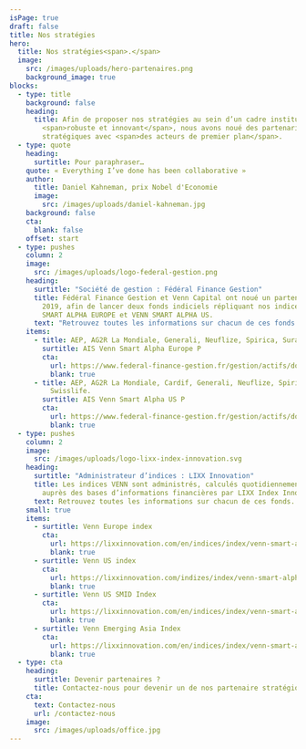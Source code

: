 ```yaml
---
isPage: true
draft: false
title: Nos stratégies
hero:
  title: Nos stratégies<span>.</span>
  image:
    src: /images/uploads/hero-partenaires.png
    background_image: true
blocks:
  - type: title
    background: false
    heading:
      title: Afin de proposer nos stratégies au sein d’un cadre institutionnel
        <span>robuste et innovant</span>, nous avons noué des partenariats
        stratégiques avec <span>des acteurs de premier plan</span>.
  - type: quote
    heading:
      surtitle: Pour paraphraser…
    quote: « Everything I’ve done has been collaborative »
    author:
      title: Daniel Kahneman, prix Nobel d'Economie
      image:
        src: /images/uploads/daniel-kahneman.jpg
    background: false
    cta:
      blank: false
    offset: start
  - type: pushes
    column: 2
    image:
      src: /images/uploads/logo-federal-gestion.png
    heading:
      surtitle: "Société de gestion : Fédéral Finance Gestion"
      title: Fédéral Finance Gestion et Venn Capital ont noué un partenariat depuis
        2019, afin de lancer deux fonds indiciels répliquant nos indices VENN
        SMART ALPHA EUROPE et VENN SMART ALPHA US.
      text: "Retrouvez toutes les informations sur chacun de ces fonds :"
    items:
      - title: AEP, AG2R La Mondiale, Generali, Neuflize, Spirica, Suravenir, Swisslife.
        surtitle: AIS Venn Smart Alpha Europe P
        cta:
          url: https://www.federal-finance-gestion.fr/gestion/actifs/doc/c_202709/rg-fr0013432754-pdf
          blank: true
      - title: AEP, AG2R La Mondiale, Cardif, Generali, Neuflize, Spirica, Suravenir,
          Swisslife.
        surtitle: AIS Venn Smart Alpha US P
        cta:
          url: https://www.federal-finance-gestion.fr/gestion/actifs/doc/c_202718/rg-fr0013432739-pdf
          blank: true
  - type: pushes
    column: 2
    image:
      src: /images/uploads/logo-lixx-index-innovation.svg
    heading:
      surtitle: "Administrateur d’indices : LIXX Innovation"
      title: Les indices VENN sont administrés, calculés quotidiennement et disséminés
        auprès des bases d’informations financières par LIXX Index Innovation
      text: Retrouvez toutes les informations sur chacun de ces fonds.
    small: true
    items:
      - surtitle: Venn Europe index
        cta:
          url: https://lixxinnovation.com/en/indices/index/venn-smart-alpha-europe-index
          blank: true
      - surtitle: Venn US index
        cta:
          url: https://lixxinnovation.com/indizes/index/venn-smart-alpha-us-index
          blank: true
      - surtitle: Venn US SMID Index
        cta:
          url: https://lixxinnovation.com/en/indices/index/venn-smart-alpha-us-smid-index
          blank: true
      - surtitle: Venn Emerging Asia Index
        cta:
          url: https://lixxinnovation.com/en/indices/index/venn-smart-alpha-emerging-asia-index
          blank: true
  - type: cta
    heading:
      surtitle: Devenir partenaires ?
      title: Contactez-nous pour devenir un de nos partenaire stratégiques.
    cta:
      text: Contactez-nous
      url: /contactez-nous
    image:
      src: /images/uploads/office.jpg
---
```


